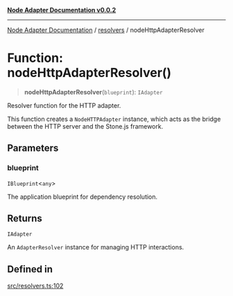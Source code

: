 [**Node Adapter Documentation v0.0.2**](../../README.md)

***

[Node Adapter Documentation](../../modules.md) / [resolvers](../README.md) / nodeHttpAdapterResolver

# Function: nodeHttpAdapterResolver()

> **nodeHttpAdapterResolver**(`blueprint`): `IAdapter`

Resolver function for the HTTP adapter.

This function creates a `NodeHTTPAdapter` instance, which acts as the bridge between the HTTP server and the Stone.js framework.

## Parameters

### blueprint

`IBlueprint`\<`any`\>

The application blueprint for dependency resolution.

## Returns

`IAdapter`

An `AdapterResolver` instance for managing HTTP interactions.

## Defined in

[src/resolvers.ts:102](https://github.com/stonemjs/node-http-adapter/blob/c40d3860d098a79d7e93912b877b62d235dc0a99/src/resolvers.ts#L102)
